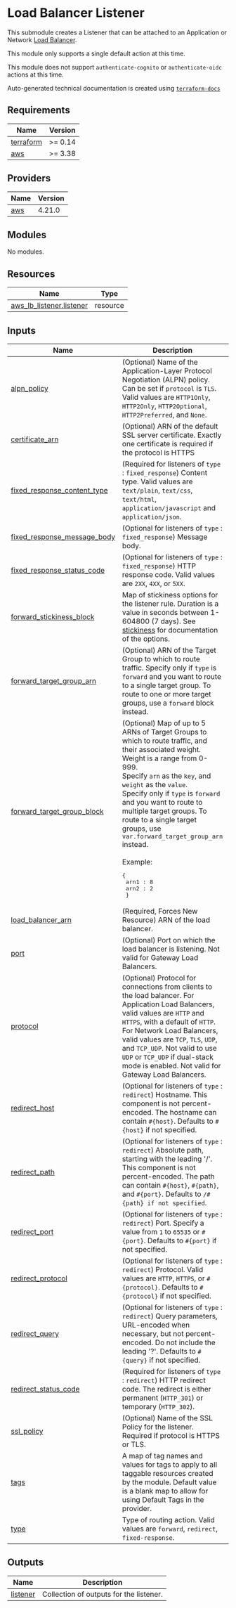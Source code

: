 # Load Balancer Listener

This submodule creates a Listener that can be attached to an Application or Network [Load Balancer](../..).

This module only supports a single default action at this time.

This module does not support `authenticate-cognito` or `authenticate-oidc` actions at this time.
<!-- BEGINNING OF PRE-COMMIT-TERRAFORM DOCS HOOK -->
Auto-generated technical documentation is created using [`terraform-docs`](https://terraform-docs.io/)

## Requirements

| Name | Version |
|------|---------|
| <a name="requirement_terraform"></a> [terraform](#requirement\_terraform) | >= 0.14 |
| <a name="requirement_aws"></a> [aws](#requirement\_aws) | >= 3.38 |

## Providers

| Name | Version |
|------|---------|
| <a name="provider_aws"></a> [aws](#provider\_aws) | 4.21.0 |

## Modules

No modules.

## Resources

| Name | Type |
|------|------|
| [aws_lb_listener.listener](https://registry.terraform.io/providers/hashicorp/aws/latest/docs/resources/lb_listener) | resource |

## Inputs

| Name | Description | Type | Default | Required |
|------|-------------|------|---------|:--------:|
| <a name="input_alpn_policy"></a> [alpn\_policy](#input\_alpn\_policy) | (Optional) Name of the Application-Layer Protocol Negotiation (ALPN) policy. Can be set if `protocol` is `TLS`. Valid values are `HTTP1Only`, `HTTP2Only`, `HTTP2Optional`, `HTTP2Preferred`, and `None`. | `string` | `null` | no |
| <a name="input_certificate_arn"></a> [certificate\_arn](#input\_certificate\_arn) | (Optional) ARN of the default SSL server certificate. Exactly one certificate is required if the protocol is HTTPS | `string` | `null` | no |
| <a name="input_fixed_response_content_type"></a> [fixed\_response\_content\_type](#input\_fixed\_response\_content\_type) | (Required for listeners of `type` : `fixed_response`) Content type. Valid values are `text/plain`, `text/css`, `text/html`, `application/javascript` and `application/json`. | `string` | `null` | no |
| <a name="input_fixed_response_message_body"></a> [fixed\_response\_message\_body](#input\_fixed\_response\_message\_body) | (Optional for listeners of `type` : `fixed_response`) Message body. | `string` | `null` | no |
| <a name="input_fixed_response_status_code"></a> [fixed\_response\_status\_code](#input\_fixed\_response\_status\_code) | (Optional for listeners of `type` : `fixed_response`) HTTP response code. Valid values are `2XX`, `4XX`, or `5XX`. | `string` | `null` | no |
| <a name="input_forward_stickiness_block"></a> [forward\_stickiness\_block](#input\_forward\_stickiness\_block) | Map of stickiness options for the listener rule. Duration is a value in seconds between 1-604800 (7 days). See [stickiness](https://registry.terraform.io/providers/hashicorp/aws/latest/docs/resources/lb_listener#stickiness) for documentation of the options. | `map(string)` | <pre>{<br>  "duration": 86400,<br>  "enabled": true<br>}</pre> | no |
| <a name="input_forward_target_group_arn"></a> [forward\_target\_group\_arn](#input\_forward\_target\_group\_arn) | (Optional) ARN of the Target Group to which to route traffic. Specify only if `type` is `forward` and you want to route to a single target group. To route to one or more target groups, use a `forward` block instead. | `string` | `null` | no |
| <a name="input_forward_target_group_block"></a> [forward\_target\_group\_block](#input\_forward\_target\_group\_block) | (Optional) Map of up to 5 ARNs of Target Groups to which to route traffic, and their associated weight.<br>  Weight is a range from 0-999.<br>  Specify `arn` as the `key`, and `weight` as the `value`.<br>  Specify only if `type` is `forward` and you want to route to multiple target groups. To route to a single target groups, use `var.forward_target_group_arn` instead.<br><br>  Example:<pre>{<br>    arn1 : 8<br>    arn2 : 2<br>  }</pre> | `map(string)` | `null` | no |
| <a name="input_load_balancer_arn"></a> [load\_balancer\_arn](#input\_load\_balancer\_arn) | (Required, Forces New Resource) ARN of the load balancer. | `string` | n/a | yes |
| <a name="input_port"></a> [port](#input\_port) | (Optional) Port on which the load balancer is listening. Not valid for Gateway Load Balancers. | `string` | `null` | no |
| <a name="input_protocol"></a> [protocol](#input\_protocol) | (Optional) Protocol for connections from clients to the load balancer. For Application Load Balancers, valid values are `HTTP` and `HTTPS`, with a default of `HTTP`. For Network Load Balancers, valid values are `TCP`, `TLS`, `UDP`, and `TCP_UDP`. Not valid to use `UDP` or `TCP_UDP` if dual-stack mode is enabled. Not valid for Gateway Load Balancers. | `string` | `null` | no |
| <a name="input_redirect_host"></a> [redirect\_host](#input\_redirect\_host) | (Optional for listeners of `type` : `redirect`) Hostname. This component is not percent-encoded. The hostname can contain `#{host}`. Defaults to `#{host}` if not specified. | `string` | `null` | no |
| <a name="input_redirect_path"></a> [redirect\_path](#input\_redirect\_path) | (Optional for listeners of `type` : `redirect`) Absolute path, starting with the leading '/'. This component is not percent-encoded. The path can contain `#{host}`, `#{path}`, and `#{port}`. Defaults to `/#{path} if not specified`. | `string` | `null` | no |
| <a name="input_redirect_port"></a> [redirect\_port](#input\_redirect\_port) | (Optional for listeners of `type` : `redirect`) Port. Specify a value from `1` to `65535` or `#{port}`. Defaults to `#{port}` if not specified. | `string` | `null` | no |
| <a name="input_redirect_protocol"></a> [redirect\_protocol](#input\_redirect\_protocol) | (Optional for listeners of `type` : `redirect`) Protocol. Valid values are `HTTP`, `HTTPS`, or `#{protocol}`. Defaults to `#{protocol}` if not specified. | `string` | `null` | no |
| <a name="input_redirect_query"></a> [redirect\_query](#input\_redirect\_query) | (Optional for listeners of `type` : `redirect`) Query parameters, URL-encoded when necessary, but not percent-encoded. Do not include the leading '?'. Defaults to `#{query}` if not specified. | `string` | `null` | no |
| <a name="input_redirect_status_code"></a> [redirect\_status\_code](#input\_redirect\_status\_code) | (Required for listeners of `type` : `redirect`) HTTP redirect code. The redirect is either permanent (`HTTP_301`) or temporary (`HTTP_302`). | `string` | `null` | no |
| <a name="input_ssl_policy"></a> [ssl\_policy](#input\_ssl\_policy) | (Optional) Name of the SSL Policy for the listener. Required if protocol is HTTPS or TLS. | `string` | `null` | no |
| <a name="input_tags"></a> [tags](#input\_tags) | A map of tag names and values for tags to apply to all taggable resources created by the module. Default value is a blank map to allow for using Default Tags in the provider. | `map(string)` | `{}` | no |
| <a name="input_type"></a> [type](#input\_type) | Type of routing action. Valid values are `forward`, `redirect`, `fixed-response`. | `string` | `"forward"` | no |

## Outputs

| Name | Description |
|------|-------------|
| <a name="output_listener"></a> [listener](#output\_listener) | Collection of outputs for the listener. |
<!-- END OF PRE-COMMIT-TERRAFORM DOCS HOOK -->
